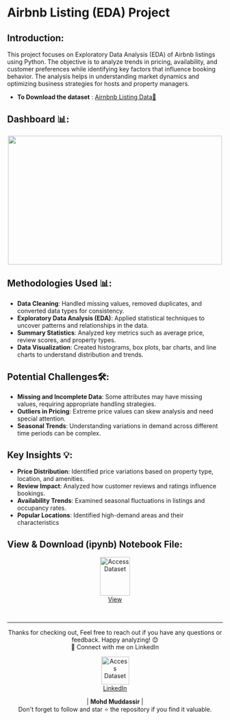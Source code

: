 # Airbnb Listing (EDA) Project 

## Introduction: 
This project focuses on Exploratory Data Analysis (EDA) of Airbnb listings using Python. The objective is to analyze trends in pricing, availability, and customer preferences while identifying key factors that influence booking behavior. The analysis helps in understanding market dynamics and optimizing business strategies for hosts and property managers.

- **To Download the dataset** : [Airnbnb Listing Data🔗](https://github.com/mohd-muddassir99/Python-Data-Analysis-Projects/blob/f22eee97927bf4c645b4635784db98f03c4ca01e/Airbnb%20EDA%20Project/Airbnb%20EDA%20Dataset.csv)

## Dashboard 📊: 
<div align="center">
    <img src="https://mavenanalyticsio-upload-bucket-prod.s3.us-west-2.amazonaws.com/199907949/projects/e7eaede6-df42-425c-a174-30192ac3501d.jpg" width="500px" height="300px">
</div> 

## Methodologies Used 📊:
- **Data Cleaning**: Handled missing values, removed duplicates, and converted data types for consistency.
- **Exploratory Data Analysis (EDA)**: Applied statistical techniques to uncover patterns and relationships in the data.
- **Summary Statistics**: Analyzed key metrics such as average price, review scores, and property types.
- **Data Visualization**: Created histograms, box plots, bar charts, and line charts to understand distribution and trends.

## Potential Challenges🛠:
- **Missing and Incomplete Data**: Some attributes may have missing values, requiring appropriate handling strategies.
- **Outliers in Pricing**: Extreme price values can skew analysis and need special attention.
- **Seasonal Trends**: Understanding variations in demand across different time periods can be complex.

## Key Insights 💡:
- **Price Distribution**: Identified price variations based on property type, location, and amenities.
- **Review Impact**: Analyzed how customer reviews and ratings influence bookings.
- **Availability Trends**: Examined seasonal fluctuations in listings and occupancy rates.
- **Popular Locations**: Identified high-demand areas and their characteristics
  
## View & Download (ipynb) Notebook File:

<p align="center">
    <a href="https://github.com/mohd-muddassir99/Python-Data-Analysis-Projects/blob/68b9855a951d57f063330c7a04e9f7acee08a787/Exploratory%20Data%20Analysis%20of%20%20Diwali%20Sales/Exploratory%20data%20Analysis%20Project.ipynb">
        <img src="https://upload.wikimedia.org/wikipedia/commons/thumb/3/38/Jupyter_logo.svg/1200px-Jupyter_logo.svg.png" width="70px" height="90px" alt="Access Dataset"><br>
        View
    </a>
</p> <br>

---

<div align="center">
Thanks for checking out, Feel free to reach out if you have any questions or feedback. Happy analyzing! 😊<br>
 🔗 Connect with me on LinkedIn 
 
  <p align="center">
    <a href="https://www.linkedin.com/in/mohd-muddassir99/">
        <img src="https://upload.wikimedia.org/wikipedia/commons/thumb/c/ca/LinkedIn_logo_initials.png/640px-LinkedIn_logo_initials.png" width="65px" alt="Access Dataset"><br>
        LinkedIn
    </a>

   | **Mohd Muddassir** | </a> <br>
Don't forget to follow and star ⭐ the repository if you find it valuable.
</div>

